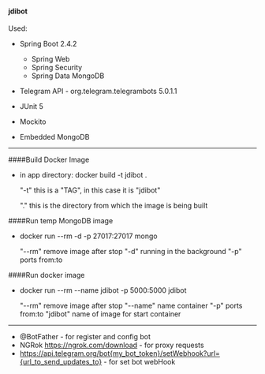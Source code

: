 #### jdibot

Used:

- Spring Boot 2.4.2
  - Spring Web
  - Spring Security
  - Spring Data MongoDB

- Telegram API - org.telegram.telegrambots 5.0.1.1

- JUnit 5
- Mockito
- Embedded MongoDB 

-----

 ####Build Docker Image
 
- in app directory: docker build -t jdibot .
  
  "-t" this is a "TAG", in this case it is "jdibot"
  
  "." this is the directory from which the image is being built

####Run temp MongoDB image

- docker run --rm -d -p 27017:27017 mongo

  "--rm" remove image after stop
  "-d" running in the background
  "-p" ports from:to

####Run docker image

- docker run --rm --name jdibot -p 5000:5000 jdibot

  "--rm" remove image after stop
  "--name" name container 
  "-p" ports from:to 
  "jdibot" name of image for start container
 
-----

- @BotFather - for register and config bot
- NGRok https://ngrok.com/download - for proxy requests
- https://api.telegram.org/bot{my_bot_token}/setWebhook?url={url_to_send_updates_to} - for set bot webHook
